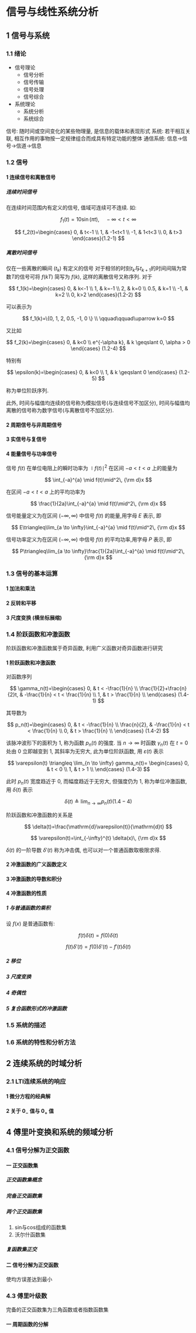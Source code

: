 # 信号与线性系统分析

## 1 信号与系统

### 1.1 绪论

- 信号理论
    - 信号分析
    - 信号传输
    - 信号处理
    - 信号综合
- 系统理论
    - 系统分析
    - 系统综合

信号: 随时间或空间变化的某些物理量, 是信息的载体和表现形式
系统: 若干相互关联, 相互作用的事物按一定规律组合而成具有特定功能的整体
通信系统: 信息→信号→信道→信息

### 1.2 信号

#### 1 连续信号和离散信号

##### 连续时间信号

在连续时间范围内有定义的信号, 值域可连续可不连续.
如:

$$
f_1(t)=10\sin(\pi t), \quad -\infty<t<\infty
$$

$$
f_2(t)=\begin{cases}
0, & t<-1 \\
1, & -1<t<1 \\
-1, & 1<t<3 \\
0, & t>3
\end{cases}(1.2-1)
$$

##### 离散时间信号

仅在一些离散的瞬间 ($t_k$) 有定义的信号
对于相邻的时刻$t_k$与$t_{k+1}$的时间间隔为常数$T$的信号可将 $f(kT)$ 简写为 $f(k)$, 这样的离散信号又称序列.
对于

$$
f_1(k)=\begin{cases}
0, & k<-1 \\
1, & k=-1 \\
2, & k=0 \\
0.5, & k=1 \\
-1, & k=2 \\
0, k>2
\end{cases}(1.2-2)
$$

可以表示为

$$
f_1(k)=\{0, 1, 2, 0.5, -1, 0 \} \\
\qquad\qquad\uparrow k=0
$$

又比如

$$
f_2(k)=\begin{cases}
0, & k<0 \\
e^{-\alpha k}, & k \geqslant 0, \alpha > 0
\end{cases} (1.2-4)
$$

特别有

$$
\epsilon(k)=\begin{cases}
0, & k<0 \\
1, & k \geqslant 0
\end{cases} (1.2-5)
$$

称为单位阶跃序列.

此外, 时间与幅值均连续的信号称为模拟信号(与连续信号不加区分),
时间与幅值均离散的信号称为数字信号(与离散信号不加区分).

#### 2 周期信号与非周期信号

#### 3 实信号与复信号

#### 4 能量信号与功率信号

信号 $f(t)$ 在单位电阻上的瞬时功率为 $\mid f(t)\mid^2$ 在区间 $-a<t<a$ 上的能量为

$$
\int_{-a}^{a} \mid f(t)\mid^2\, {\rm d}x
$$

在区间 $-a<t<a$ 上的平均功率为

$$
\frac{1}{2a}\int_{-a}^{a} \mid f(t)\mid^2\, {\rm d}x
$$

信号能量定义为在区间 $(-\infty, \infty)$ 中信号 $f(t)$ 的能量,用字母 $E$ 表示, 即

$$
E\triangleq\lim_{a \to \infty}\int_{-a}^{a} \mid f(t)\mid^2\, {\rm d}x
$$

信号功率定义为在区间 $(-\infty, \infty)$ 中信号 $f(t)$ 的平均功率,用字母 $P$ 表示, 即

$$
P\triangleq\lim_{a \to \infty}\frac{1}{2a}\int_{-a}^{a} \mid f(t)\mid^2\, {\rm d}x
$$

### 1.3 信号的基本运算

#### 1 加法和乘法

#### 2 反转和平移

#### 3 尺度变换 (横坐标展缩)

### 1.4 阶跃函数和冲激函数

阶跃函数和冲激函数属于奇异函数, 利用广义函数对奇异函数进行研究

#### 1 阶跃函数和冲激函数

对函数序列

$$
\gamma_n(t)=\begin{cases}
0, & t < -\frac{1}{n} \\
\frac{1}{2}+\frac{n}{2}t, & -\frac{1}{n} < t < \frac{1}{n} \\
1, & t > \frac{1}{n} \\
\end{cases} (1.4-1)
$$

其导数为

$$
p_n(t)=\begin{cases}
0, & t < -\frac{1}{n} \\
\frac{n}{2}, & -\frac{1}{n} < t < \frac{1}{n} \\
0, & t > \frac{1}{n} \\
\end{cases} (1.4-2)
$$

该脉冲波形下的面积为 1, 称为函数 $p_n(t)$ 的强度.
当 $n \to \infty$ 时函数 $\gamma_n(t)$ 在 $t=0$ 处由 $0$ 立即越变到 $1$, 其斜率为无穷大, 此为单位阶跃函数, 用 $\varepsilon(t)$ 表示

$$
\varepsilon(t) \triangleq \lim_{n \to \infty} gamma_n(t)=
\begin{cases}
0, & t < 0 \\
1, & t > 1 \\
\end{cases} (1.4-3)
$$

此时 $p_n(t)$ 宽度趋近于 $0$, 而幅度趋近于无穷大, 但强度仍为 $1$, 称为单位冲激函数, 用 $\delta(t)$ 表示

$$
\delta(t) \triangleq \lim_{n \to \infty} p_n(t) (1.4-4)
$$

阶跃函数和冲激函数的关系是

$$
\delta(t)=\frac{\mathrm{d}\varepsilon(t)}{\mathrm{d}t}
$$

$$
\varepsilon(t)=\int_{-\infty}^{t} \delta(x)\, {\rm d}x
$$

$\delta(t)$ 的一阶导数 $\delta'(t)$ 称为冲击偶, 也可以对一个普通函数取极限求得.

#### 2 冲激函数的广义函数定义

#### 3 冲激函数的导数和积分

#### 4 冲激函数的性质

##### 1 与普通函数的乘积

设 $f(x)$ 是普通函数有:

$$
f(t)\delta(t)=f(0)\delta(t)
$$

$$
f(t)\delta'(t)=f(0)\delta'(t)-f'(t)\delta(t)
$$

##### 2 移位

##### 3 尺度变换

##### 4 奇偶性

##### 5 复合函数形式的冲激函数

### 1.5 系统的描述

### 1.6 系统的特性和分析方法

## 2 连续系统的时域分析

### 2.1 LTI连续系统的响应

#### 1 微分方程的经典解

#### 2 关于 $0_-$ 值与 $0_+$ 值

## 4 傅里叶变换和系统的频域分析

### 4.1 信号分解为正交函数

#### 一 正交函数集

##### 正交函数集概念

##### 完备正交函数集

##### 两个正交函数集

1. sin与cos组成的函数集
2. 沃尔什函数集

##### 复函数集正交

#### 二 信号分解为正交函数

使均方误差达到最小

### 4.3 傅里叶级数

完备的正交函数集为三角函数或者指数函数集

#### 一 周期函数的分解
